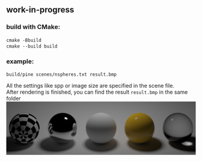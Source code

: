 ## work-in-progress

### build with CMake:
```
cmake -Bbuild
cmake --build build
```

### example:
```
build/pine scenes/nspheres.txt result.bmp
```
All the settings like spp or image size are specified in the scene file.  
After rendering is finished, you can find the result `result.bmp` in the same folder  
<img src="docs/results/nspheres.bmp" width="600"/>

